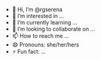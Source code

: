 - 👋 Hi, I’m @rgserena
- 👀 I’m interested in ...
- 🌱 I’m currently learning ...
- 💞️ I’m looking to collaborate on ...
- 📫 How to reach me ...
- 😄 Pronouns: she/her/hers
- ⚡ Fun fact: ...

<!---
rgserena/rgserena is a ✨ special ✨ repository because its `README.md` (this file) appears on your GitHub profile.
You can click the Preview link to take a look at your changes.
--->

